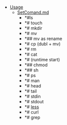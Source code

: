 - <a href = "E:\Node_projects\Node_Way\NBase\_Md\_Index\__Closer\_Metarhia\Part_I\content\Usage\cat.Usage\dir.Usage.md">Usage</a>
    - <a href = "E:\Node_projects\Node_Way\NBase\_Md\_Index\__Closer\_Metarhia\Part_I\content\Usage\SetComand.md">SetComand.md</a>
        - *#ls
        - *# touch
        - *# mkdir
        - *# mv
        - *## mv as rename
        - *# cp (dubl + mv)
        - *# rm 
        - *# cat
        - *# (runtime start)
        - *## chmod 
        - *## sh
        - *# ps
        - *# man 
        - *# head
        - *# tail 
        - *# stdin
        - *# stdout
        - *# [less](less/___setcomand.md)
        - *# curl
        - *# grep
